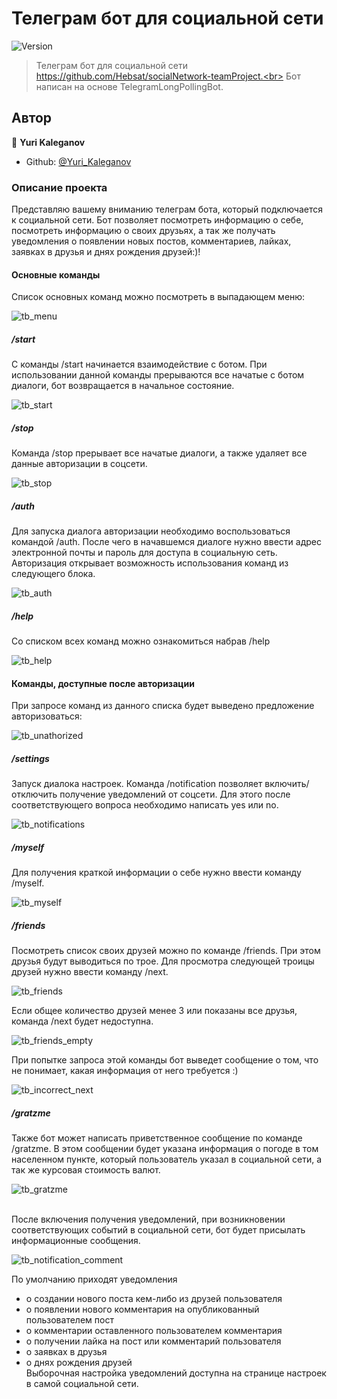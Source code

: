 # Телеграм бот для социальной сети
![Version](https://img.shields.io/badge/version-1.0-blue.svg?cacheSeconds=2592000)

> Телеграм бот для социальной сети https://github.com/Hebsat/socialNetwork-teamProject.<br>
> Бот написан на основе TelegramLongPollingBot.


## Автор

👤 **Yuri Kaleganov**

* Github: [@Yuri_Kaleganov](https://github.com/Hebsat)

### Описание проекта
Представляю вашему вниманию телеграм бота, который подключается к социальной сети. Бот позволяет посмотреть информацию о себе, посмотреть информацию о своих друзьях, а так же получать уведомления о появлении новых постов, комментариев, лайках, заявках в друзья и днях рождения друзей:)!
#### Основные команды
Список основных команд можно посмотреть в выпадающем меню:

![tb_menu](https://user-images.githubusercontent.com/109655199/224533795-e207499c-2420-449e-800d-1cfa80786aa5.png)

##### /start
С команды /start начинается взаимодействие с ботом. При использовании данной команды прерываются все начатые с ботом диалоги, бот возвращается в начальное состояние.

![tb_start](https://user-images.githubusercontent.com/109655199/224534007-8facbe1b-c884-4cb2-addf-13bb963bdd15.png)

##### /stop
Команда /stop прерывает все начатые диалоги, а также удаляет все данные авторизации в соцсети.

![tb_stop](https://user-images.githubusercontent.com/109655199/224534076-af76813c-af95-41fe-8d1f-c82501f91c14.png)

##### /auth
Для запуска диалога авторизации необходимо воспользоваться командой /auth. После чего в начавшемся диалоге нужно ввести адрес электронной почты и пароль для доступа в социальную сеть. Авторизация открывает возможность использования команд из следующего блока.

![tb_auth](https://user-images.githubusercontent.com/109655199/224534204-4ac2c7fc-ef95-4c78-aad8-53281bae4d3f.png)

##### /help
Со списком всех команд можно ознакомиться набрав /help

![tb_help](https://user-images.githubusercontent.com/109655199/224534433-c5a1e521-52bd-47e1-ac07-f17d2cc9ccd0.png)

#### Команды, доступные после авторизации
При запросе команд из данного списка будет выведено предложение авторизоваться:

![tb_unathorized](https://user-images.githubusercontent.com/109655199/224535520-3c16e161-db89-477e-b84e-ddd0547dc170.png)

##### /settings
Запуск диалока настроек. Команда /notification позволяет включить/отключить получение уведомлений от соцсети. Для этого после соответствующего вопроса необходимо написать yes или no.

![tb_notifications](https://user-images.githubusercontent.com/109655199/224534569-7b31e1a2-2bcb-410b-9b77-ecb06dbf5459.png)

##### /myself
Для получения краткой информации о себе нужно ввести команду /myself.

![tb_myself](https://user-images.githubusercontent.com/109655199/224534828-13932e42-2a36-4007-baab-18a5203acb80.png)

##### /friends
Посмотреть список своих друзей можно по команде /friends. При этом друзья будут выводиться по трое. Для просмотра следующей троицы друзей нужно ввести команду /next. 

![tb_friends](https://user-images.githubusercontent.com/109655199/224534858-ec0fdf8d-2a27-4c49-b03c-81a3788eec7b.png)

Если общее количество друзей менее 3 или показаны все друзья, команда /next будет недоступна.

![tb_friends_empty](https://user-images.githubusercontent.com/109655199/224535085-849869ad-a915-4c8a-baea-75b518805e63.png)

При попытке запроса этой команды бот выведет сообщение о том, что не понимает, какая информация от него требуется :)

![tb_incorrect_next](https://user-images.githubusercontent.com/109655199/224535169-2fcfb4b2-0c82-40bf-9276-1c3af3187464.png)

##### /gratzme
Также бот может написать приветственное сообщение по команде /gratzme. В этом сообщении будет указана информация о погоде в том населенном пункте, который пользователь указал в социальной сети, а так же курсовая стоимость валют.

![tb_gratzme](https://user-images.githubusercontent.com/109655199/224535375-455ef631-4e8b-4856-a6ec-498f8fcdcd5f.png)

<br>
После включения получения уведомлений, при возникновении соответствующих событий в социальной сети, бот будет присылать информационные сообщения.

![tb_notification_comment](https://user-images.githubusercontent.com/109655199/224535667-ccf02ab5-ac4b-43a7-8091-e84f9f2b7e64.png)

По умолчанию приходят уведомления 
- о создании нового поста кем-либо из друзей пользователя
- о появлении нового комментария на опубликованный пользователем пост
- о комментарии оставленного пользователем комментария
- о получении лайка на пост или комментарий пользователя
- о заявках в друзья
- о днях рождения друзей
<br>Выборочная настройка уведомлений доступна на странице настроек в самой социальной сети.

